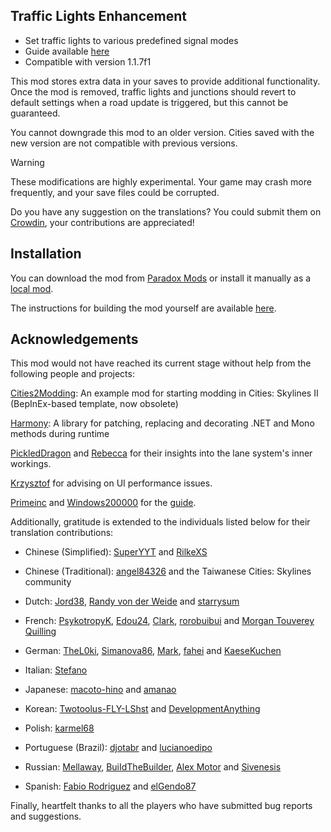 ## Traffic Lights Enhancement

* Set traffic lights to various predefined signal modes
* Guide available [here](https://github.com/slyh/Cities2-TrafficLightsEnhancement/tree/master/GUIDE.md)
* Compatible with version 1.1.7f1

This mod stores extra data in your saves to provide additional functionality. Once the mod is removed, traffic lights and junctions should revert to default settings when a road update is triggered, but this cannot be guaranteed.

You cannot downgrade this mod to an older version. Cities saved with the new version are not compatible with previous versions.

> [!WARNING]
> These modifications are highly experimental. Your game may crash more frequently, and your save files could be corrupted.

Do you have any suggestion on the translations? You could submit them on [Crowdin](https://crowdin.com/project/Cities2-TrafficLightsEnhancement), your contributions are appreciated!

## Installation

You can download the mod from [Paradox Mods](https://mods.paradoxplaza.com/mods/78960/Windows) or install it manually as a [local mod](https://cs2.paradoxwikis.com/Modding_Toolchain#Local_Mods_Location).

The instructions for building the mod yourself are available [here](https://github.com/slyh/Cities2-TrafficLightsEnhancement/tree/main/BUILD.md).

## Acknowledgements

This mod would not have reached its current stage without help from the following people and projects:

[Cities2Modding](https://github.com/optimus-code/Cities2Modding): An example mod for starting modding in Cities: Skylines II (BepInEx-based template, now obsolete)

[Harmony](https://github.com/pardeike/Harmony): A library for patching, replacing and decorating .NET and Mono methods during runtime

[PickledDragon](https://github.com/EisbarGFX) and [Rebecca](https://github.com/slash-under) for their insights into the lane system's inner workings.

[Krzysztof](https://github.com/krzychu124) for advising on UI performance issues.

[Primeinc](https://github.com/primeinc) and [Windows200000](https://github.com/Windows200000) for the [guide](https://github.com/slyh/Cities2-TrafficLightsEnhancement/tree/master/GUIDE.md).

Additionally, gratitude is extended to the individuals listed below for their translation contributions:

* Chinese (Simplified): [SuperYYT](https://github.com/SuperYYT) and [RilkeXS](https://crowdin.com/profile/rilkexs)

* Chinese (Traditional): [angel84326](https://github.com/angel84326) and the Taiwanese Cities: Skylines community

* Dutch: [Jord38](https://github.com/Jord38), [Randy von der Weide](https://crowdin.com/profile/thesonnyx) and [starrysum](https://crowdin.com/profile/starrysum)

* French: [PsykotropyK](https://github.com/PsykotropyK), [Edou24](https://github.com/Edou24), [Clark](https://crowdin.com/profile/clarkent), [rorobuibui](https://crowdin.com/profile/rorobuibui) and [Morgan Touverey Quilling](https://crowdin.com/profile/mtouverey)

* German: [TheL0ki](https://github.com/TheL0ki), [Simanova86](https://github.com/Simanova86), [Mark](https://crowdin.com/profile/randomkuchen), [fahei](https://github.com/fahei) and [KaeseKuchen](https://crowdin.com/profile/kaesemitkuchen)

* Italian: [Stefano](https://crowdin.com/profile/furios)

* Japanese: [macoto-hino](https://github.com/macoto-hino) and [amanao](https://crowdin.com/profile/amanao)

* Korean: [Twotoolus-FLY-LShst](https://github.com/Twotoolus-FLY-LShst) and [DevelopmentAnything](https://github.com/DevelopmentAnything)

* Polish: [karmel68](https://crowdin.com/profile/karmel68)

* Portuguese (Brazil): [djotabr](https://github.com/djotabr) and [lucianoedipo](https://github.com/lucianoedipo)

* Russian: [Mellaway](https://github.com/Mellaway), [BuiIdTheBuilder](https://github.com/BuiIdTheBuilder), [Alex Motor](https://crowdin.com/profile/orwester) and [Sivenesis](https://crowdin.com/profile/sivenesis)

* Spanish: [Fabio Rodriguez](https://crowdin.com/profile/elwingcr) and [elGendo87](https://crowdin.com/profile/elgendo87)

Finally, heartfelt thanks to all the players who have submitted bug reports and suggestions.